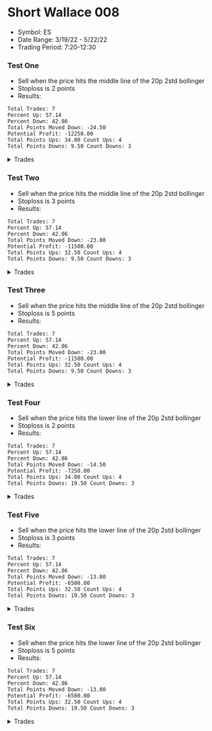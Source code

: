 # Short Wallace 008

- Symbol: ES
- Date Range: 3/19/22 - 5/22/22
- Trading Period: 7:20-12:30

### Test One

- Sell when the price hits the middle line of the 20p 2std bollinger
- Stoploss is 2 points
- Results:

```
Total Trades: 7
Percent Up: 57.14
Percent Down: 42.86
Total Points Moved Down: -24.50
Potential Profit: -12250.00
Total Points Ups: 34.00 Count Ups: 4
Total Points Downs: 9.50 Count Downs: 3
```

<details><summary>Trades</summary>

<code>In: 2022-03-23 11:52:00 Out: 2022-03-23 11:57:00 Total Move Down: 4.75</code> <br />
<code>In: 2022-04-07 09:13:00 Out: 2022-04-07 09:18:00 Total Move Down: 1.75</code> <br />
<code>In: 2022-04-25 09:28:00 Out: 2022-04-25 09:33:00 Total Move Down: -3.25</code> <br />
<code>In: 2022-04-26 10:02:00 Out: 2022-04-26 10:04:00 Total Move Down: 3.00</code> <br />
<code>In: 2022-05-09 12:04:00 Out: 2022-05-09 12:07:00 Total Move Down: -11.00</code> <br />
<code>In: 2022-05-11 11:28:00 Out: 2022-05-11 11:35:00 Total Move Down: -8.25</code> <br />
<code>In: 2022-05-16 08:42:00 Out: 2022-05-16 08:44:00 Total Move Down: -11.50</code> <br />

</details>

### Test Two

- Sell when the price hits the middle line of the 20p 2std bollinger
- Stoploss is 3 points
- Results:

```
Total Trades: 7
Percent Up: 57.14
Percent Down: 42.86
Total Points Moved Down: -23.00
Potential Profit: -11500.00
Total Points Ups: 32.50 Count Ups: 4
Total Points Downs: 9.50 Count Downs: 3
```

<details><summary>Trades</summary>

<code>In: 2022-03-23 11:52:00 Out: 2022-03-23 11:57:00 Total Move Down: 4.75</code> <br />
<code>In: 2022-04-07 09:13:00 Out: 2022-04-07 09:18:00 Total Move Down: 1.75</code> <br />
<code>In: 2022-04-25 09:28:00 Out: 2022-04-25 09:33:00 Total Move Down: -3.25</code> <br />
<code>In: 2022-04-26 10:02:00 Out: 2022-04-26 10:04:00 Total Move Down: 3.00</code> <br />
<code>In: 2022-05-09 12:04:00 Out: 2022-05-09 12:07:00 Total Move Down: -11.00</code> <br />
<code>In: 2022-05-11 11:28:00 Out: 2022-05-11 11:35:00 Total Move Down: -8.25</code> <br />
<code>In: 2022-05-16 08:42:00 Out: 2022-05-16 08:45:00 Total Move Down: -10.00</code> <br />

</details>

### Test Three

- Sell when the price hits the middle line of the 20p 2std bollinger
- Stoploss is 5 points
- Results:

```
Total Trades: 7
Percent Up: 57.14
Percent Down: 42.86
Total Points Moved Down: -23.00
Potential Profit: -11500.00
Total Points Ups: 32.50 Count Ups: 4
Total Points Downs: 9.50 Count Downs: 3
```

<details><summary>Trades</summary>

<code>In: 2022-03-23 11:52:00 Out: 2022-03-23 11:57:00 Total Move Down: 4.75</code> <br />
<code>In: 2022-04-07 09:13:00 Out: 2022-04-07 09:18:00 Total Move Down: 1.75</code> <br />
<code>In: 2022-04-25 09:28:00 Out: 2022-04-25 09:33:00 Total Move Down: -3.25</code> <br />
<code>In: 2022-04-26 10:02:00 Out: 2022-04-26 10:04:00 Total Move Down: 3.00</code> <br />
<code>In: 2022-05-09 12:04:00 Out: 2022-05-09 12:07:00 Total Move Down: -11.00</code> <br />
<code>In: 2022-05-11 11:28:00 Out: 2022-05-11 11:35:00 Total Move Down: -8.25</code> <br />
<code>In: 2022-05-16 08:42:00 Out: 2022-05-16 08:45:00 Total Move Down: -10.00</code> <br />

</details>

### Test Four

- Sell when the price hits the lower line of the 20p 2std bollinger
- Stoploss is 2 points
- Results:

```
Total Trades: 7
Percent Up: 57.14
Percent Down: 42.86
Total Points Moved Down: -14.50
Potential Profit: -7250.00
Total Points Ups: 34.00 Count Ups: 4
Total Points Downs: 19.50 Count Downs: 3
```

<details><summary>Trades</summary>

<code>In: 2022-03-23 11:52:00 Out: 2022-03-23 12:00:00 Total Move Down: 5.25</code> <br />
<code>In: 2022-04-07 09:13:00 Out: 2022-04-07 09:29:00 Total Move Down: 3.50</code> <br />
<code>In: 2022-04-25 09:28:00 Out: 2022-04-25 09:33:00 Total Move Down: -3.25</code> <br />
<code>In: 2022-04-26 10:02:00 Out: 2022-04-26 11:43:00 Total Move Down: 10.75</code> <br />
<code>In: 2022-05-09 12:04:00 Out: 2022-05-09 12:07:00 Total Move Down: -11.00</code> <br />
<code>In: 2022-05-11 11:28:00 Out: 2022-05-11 11:35:00 Total Move Down: -8.25</code> <br />
<code>In: 2022-05-16 08:42:00 Out: 2022-05-16 08:44:00 Total Move Down: -11.50</code> <br />

</details>

### Test Five

- Sell when the price hits the lower line of the 20p 2std bollinger
- Stoploss is 3 points
- Results:

```
Total Trades: 7
Percent Up: 57.14
Percent Down: 42.86
Total Points Moved Down: -13.00
Potential Profit: -6500.00
Total Points Ups: 32.50 Count Ups: 4
Total Points Downs: 19.50 Count Downs: 3
```

<details><summary>Trades</summary>

<code>In: 2022-03-23 11:52:00 Out: 2022-03-23 12:00:00 Total Move Down: 5.25</code> <br />
<code>In: 2022-04-07 09:13:00 Out: 2022-04-07 09:29:00 Total Move Down: 3.50</code> <br />
<code>In: 2022-04-25 09:28:00 Out: 2022-04-25 09:33:00 Total Move Down: -3.25</code> <br />
<code>In: 2022-04-26 10:02:00 Out: 2022-04-26 11:43:00 Total Move Down: 10.75</code> <br />
<code>In: 2022-05-09 12:04:00 Out: 2022-05-09 12:07:00 Total Move Down: -11.00</code> <br />
<code>In: 2022-05-11 11:28:00 Out: 2022-05-11 11:35:00 Total Move Down: -8.25</code> <br />
<code>In: 2022-05-16 08:42:00 Out: 2022-05-16 08:45:00 Total Move Down: -10.00</code> <br />

</details>

### Test Six

- Sell when the price hits the lower line of the 20p 2std bollinger
- Stoploss is 5 points
- Results:

```
Total Trades: 7
Percent Up: 57.14
Percent Down: 42.86
Total Points Moved Down: -13.00
Potential Profit: -6500.00
Total Points Ups: 32.50 Count Ups: 4
Total Points Downs: 19.50 Count Downs: 3
```

<details><summary>Trades</summary>

<code>In: 2022-03-23 11:52:00 Out: 2022-03-23 12:00:00 Total Move Down: 5.25</code> <br />
<code>In: 2022-04-07 09:13:00 Out: 2022-04-07 09:29:00 Total Move Down: 3.50</code> <br />
<code>In: 2022-04-25 09:28:00 Out: 2022-04-25 09:33:00 Total Move Down: -3.25</code> <br />
<code>In: 2022-04-26 10:02:00 Out: 2022-04-26 11:43:00 Total Move Down: 10.75</code> <br />
<code>In: 2022-05-09 12:04:00 Out: 2022-05-09 12:07:00 Total Move Down: -11.00</code> <br />
<code>In: 2022-05-11 11:28:00 Out: 2022-05-11 11:35:00 Total Move Down: -8.25</code> <br />
<code>In: 2022-05-16 08:42:00 Out: 2022-05-16 08:45:00 Total Move Down: -10.00</code> <br />

</details>
